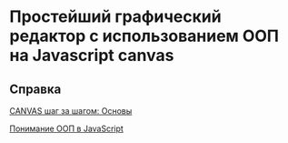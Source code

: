 # Простейший графический редактор с использованием ООП на Javascript canvas

## Справка
[CANVAS шаг за шагом: Основы](https://habrahabr.ru/post/111308/)

[Понимание ООП в JavaScript](https://habrahabr.ru/company/enterra/blog/153365/)